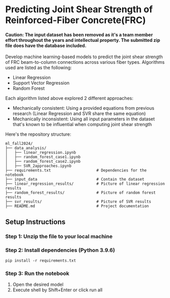 # Predicting Joint Shear Strength of Reinforced-Fiber Concrete(FRC)

#### Caution: The input dataset has been removed as it's a team member effort throughout the years and intellectual property. The submitted zip file does have the database included.
Develop machine learning-based models to predict the joint shear strength of FRC beam-to-column connections across various fiber types.
Algorithms used are listed as the following:
- Linear Regression
- Support Vector Regression
- Random Forest

Each algorithm listed above explored 2 different approaches:
- Mechanically consistent: Using a provided equations from previous research (Linear Regression and SVR share the same equation)
- Mechanically inconsistent: Using all input parameters in the dataset that's known to be influential when computing joint shear strength

Here's the repository structure:

```
ml_fall2024/
├── data_analysis/
│   ├── linear_regression.ipynb       
│   ├── random_forest_case1.ipynb       
│   ├── random_forest_case2.ipynb       
│   ├── SVR_2approaches.ipynb       
├── requirements.txt                    # Dependencies for the notebook
├── input_data                          # Contain the dataset
├── linear_regression_results/          # Picture of linear regression results
├── random_forest_results/              # Picture of random forest results                             
├── svr_results/                        # Picture of SVR results
├── README.md                           # Project documentation
```
## Setup Instructions

### Step 1: Unzip the file to your local machine

### Step 2: Install dependencies (Python 3.9.6)
`pip install -r requirements.txt`

### Step 3: Run the notebook
1. Open the desired model
2. Execute shell by Shift+Enter or click run all
